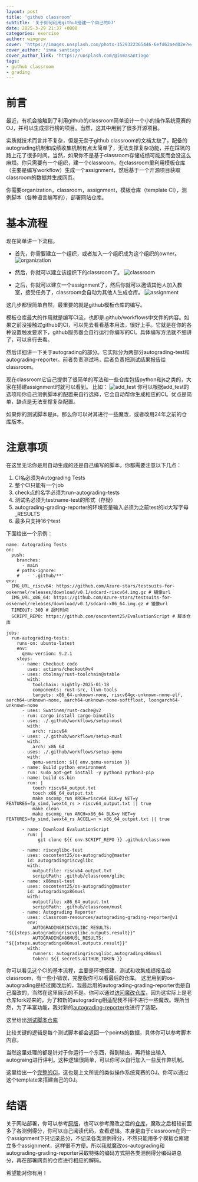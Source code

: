 ```yaml
---
layout: post
title: 'github classroom'
subtitle: '关于如何利用github搭建一个自己的OJ'
date: 2025-3-29 21:37 +0800
categories: exercise
author: wingrew
cover: 'https://images.unsplash.com/photo-1529322365446-6efd62aed02e?w=1600&q=900'
cover_author: 'inma santiago'
cover_author_link: 'https://unsplash.com/@inmasantiago'
tags: 
- guthub classroom
- grading
---
```


# 前言
最近，有机会接触到了利用github的classroom简单设计一个小的操作系统竞赛的OJ，并可以生成排行榜的项目。当然，这其中用到了很多开源项目。

实质就技术而言并不复杂，但是无奈于github classroom的文档太缺了，配备的autograding机制和成绩收集机制有点太简单了，无法支撑复杂功能，并在踩坑的路上花了很多时间。当然，如果你不是基于classroom存储成绩可能反而会没这么麻烦。你只需要有一个组织，建一个classroom，在classroom里利用模板仓库（主要是编写workflow）生成一个assignment，然后基于一个开源项目获取classroom的数据并生成网页。

你需要organization，classroom，assignment，模板仓库（template CI），测例脚本（各种语言编写的），部署网站仓库。

# 基本流程
现在简单讲一下流程。

- 首先，你需要建立一个组织，或者加入一个组织成为这个组织的owner。
![organization](https://github.com/wingrew/wingrew.github.io/blob/30afd980c383f28dbccf3725c4c36222ed549535/docs/_posts/exercise/image1.png)

- 然后，你就可以建立该组织下的classroom了。
![classroom](https://github.com/wingrew/wingrew.github.io/blob/30afd980c383f28dbccf3725c4c36222ed549535/docs/_posts/exercise/image2.png)

- 之后，你就可以建立一个assignment了，然后你就可以邀请其他人加入教室，接受任务了，classroom会自动为其他人生成仓库。
![assignment](https://github.com/wingrew/wingrew.github.io/blob/30afd980c383f28dbccf3725c4c36222ed549535/docs/_posts/exercise/image3.png)

这几步都很简单自然，最重要的就是github模板仓库的编写。

模板仓库最大的作用就是编写CI流，也即是.github/workflows中文件的内容。如果之前没接触过github的CI，可以先去看看基本用法，很好上手。它就是在你的各种设置触发要求下，github服务器会自行运行你编写的CI。具体编写方法就不细讲了，可以自行去看。

然后详细讲一下关于autograding的部分。它实际分为两部分autograding-test和autograding-reporter。前者负责测试吗，后者负责把测试结果报告给classroom。

现在classroom它自己提供了很简单的写法和一些仓库包括python和js之类的，大家在搭建assignment时就可以看到。
比如：
![add_test](https://github.com/wingrew/wingrew.github.io/blob/30afd980c383f28dbccf3725c4c36222ed549535/docs/_posts/exercise/image4.png)
你可以根据add_test的选项和你自己测例脚本的配置来自行选择，它会自动帮你生成相应的CI。优点是简单，缺点是无法支撑复杂配置。

如果你的测试脚本是js，那么你可以对其进行一些魔改，或者改用24年之前的仓库版本。

# 注意事项

在这里无论你是用自动生成的还是自己编写的脚本，你都需要注意以下几点：
1. CI名必须为Autograding Tests
2. 整个CI只能有一个job
3. check点的名字必须为run-autograding-tests
4. 测试名必须为testname-test的形式（存疑）
5. autograding-grading-reporter的环境变量输入必须为之前test的id大写字母_RESULTS
6. 最多只支持16个test

下面给出一个示例：
```
name: Autograding Tests
on: 
  push:
    branches:
      - main
    # paths-ignore:
    #   - '.github/**'
env:
  IMG_URL_riscv64: https://github.com/Azure-stars/testsuits-for-oskernel/releases/download/v0.1/sdcard-riscv64.img.gz # 镜像url
  IMG_URL_x86_64: https://github.com/Azure-stars/testsuits-for-oskernel/releases/download/v0.1/sdcard-x86_64.img.gz # 镜像url
  TIMEOUT: 300 # 超时时间
  SCRIPT_REPO: https://github.com/oscontent25/EvaluationScript # 脚本仓库
 
jobs:  
  run-autograding-tests:
    runs-on: ubuntu-latest
    env:
      qemu-version: 9.2.1
    steps:
      - name: Checkout code
        uses: actions/checkout@v4
      - uses: dtolnay/rust-toolchain@stable
        with:
          toolchain: nightly-2025-01-18
          components: rust-src, llvm-tools
          targets: x86_64-unknown-none, riscv64gc-unknown-none-elf, aarch64-unknown-none, aarch64-unknown-none-softfloat, loongarch64-unknown-none
      - uses: Swatinem/rust-cache@v2
      - run: cargo install cargo-binutils
      - uses: ./.github/workflows/setup-musl
        with:
          arch: riscv64
      - uses: ./.github/workflows/setup-musl
        with:
          arch: x86_64
      - uses: ./.github/workflows/setup-qemu
        with:
          qemu-version: ${{ env.qemu-version }}
      - name: Build python environment
        run: sudo apt-get install -y python3 python3-pip
      - name: build os.bin
        run: |
          touch riscv64_output.txt
          touch x86_64_output.txt
          make oscomp_run ARCH=riscv64 BLK=y NET=y FEATURES=fp_simd,lwext4_rs > riscv64_output.txt || true
          make clean
          make oscomp_run ARCH=x86_64 BLK=y NET=y FEATURES=fp_simd,lwext4_rs ACCEL=n > x86_64_output.txt || true

      - name: Download EvaluationScript
        run: |
            git clone ${{ env.SCRIPT_REPO }} .github/classroom

      - name: riscvglibc-test
        uses: oscontent25/os-autograding@master
        id: autogradingriscvglibc
        with:
          outputfile: riscv64_output.txt
          scriptPath: .github/classroom/glibc
      - name: x86musl-test
        uses: oscontent25/os-autograding@master
        id: autogradingx86musl
        with:
          outputfile: x86_64_output.txt
          scriptPath: .github/classroom/musl
      - name: Autograding Reporter
        uses: classroom-resources/autograding-grading-reporter@v1
        env:
          AUTOGRADINGRISCVGLIBC_RESULTS: "${{steps.autogradingriscvglibc.outputs.result}}"
          AUTOGRADINGX86MUSL_RESULTS: "${{steps.autogradingx86musl.outputs.result}}"
        with:
          runners: autogradingriscvglibc,autogradingx86musl
          token: ${{ secrets.GITHUB_TOKEN }}
```
你可以看见这个CI的基本流程，主要是环境搭建、测试和收集成绩报告给classroom，有一些小错误，完整版你可以看最后的仓库。
这里用到的os-autograding是经过魔改后的，我最后用的autograding-grading-reporter也是自己魔改的，当然在这里展示的不是。你可以通过[访问魔改仓库](https://github.com/oscontent25/os-autograding)，因为这实际上是老仓库fork过来的，为了和新的autograding相适配我不得不进行一些魔改。理所当然，为了丰富功能，我对新的[autograding-reporter](https://github.com/oscontent25/autograding-grading-reporter)也进行了适配。

这里给出[测试脚本仓库](https://github.com/oscontent25/EvaluationScript)

比较关键的逻辑是每个测试脚本都会返回一个points的数据，具体你可以参考脚本内容。

当然这里处理的都是针对于你运行一个东西，得到输出，再将输出输入autograing进行评判。这种逻辑很简单，可以你可以自行加入一些反作弊机制。

这里给出一个[完整的CI](https://github.com/oscontent25/os25_test)，这也是上文所说的类似操作系统竞赛的OJ。你可以通过这个template来搭建自己的OJ。

# 结语

关于网站部署，你可以参考[原版](https://github.com/LearningOS/rust-rustlings-ranking)，也可以参考魔改之后的[仓库](https://github.com/LearningOS/oscomptest-grading)，魔改之后相较前面多了各测例得分，你可以自己阅读代码，查看逻辑。本身是由于classroom在同一个assignment下只记录总分，不记录各类测例得分，不然只能用多个模板仓库建立多个assignment，这样很不方便。所以我就魔改os-autograding和autograding-grading-reporter采取特殊的编码方式把各类测例得分编码进总分，再在部署网页的仓库进行相应的解码。

希望能对你有用！







